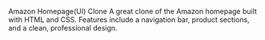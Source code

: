 Amazon Homepage(UI) Clone
A great clone of the Amazon homepage built with HTML and CSS. Features include a navigation bar, product sections, and a clean, professional design.
